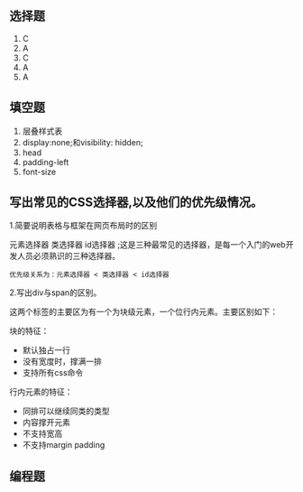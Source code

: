 ## 选择题

1. C 
2. A 
3. C 
4. A 
5. A

## 填空题

1. 层叠样式表
2. display:none;和visibility: hidden;
3. head
4. padding-left
5. font-size

## 写出常见的CSS选择器,以及他们的优先级情况。

1.简要说明表格与框架在网页布局时的区别

元素选择器  类选择器  id选择器 ;这是三种最常见的选择器，是每一个入门的web开发人员必须熟识的三种选择器。

	优先级关系为：元素选择器 < 类选择器 < id选择器

2.写出div与span的区别。

这两个标签的主要区为有一个为块级元素，一个位行内元素。主要区别如下：

块的特征：

* 默认独占一行
* 没有宽度时，撑满一排
* 支持所有css命令

行内元素的特征：

* 同排可以继续同类的类型
* 内容撑开元素
* 不支持宽高
* 不支持margin padding

## 编程题


